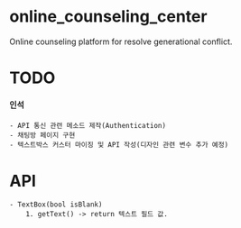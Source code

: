 # online_counseling_center

Online counseling platform for resolve generational conflict.


# TODO

#### 인석
    - API 통신 관련 메소드 제작(Authentication)
    - 채팅방 페이지 구현
    - 텍스트박스 커스터 마이징 및 API 작성(디자인 관련 변수 추가 예정)

# API
    - TextBox(bool isBlank)
        1. getText() -> return 텍스트 필드 값.
